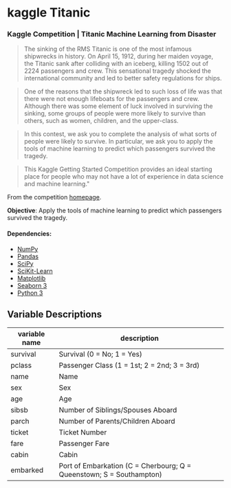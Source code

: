 # kaggle Titanic

### Kaggle Competition | Titanic Machine Learning from Disaster

>The sinking of the RMS Titanic is one of the most infamous shipwrecks in history.  On April 15, 1912, during her maiden voyage, the Titanic sank after colliding with an iceberg, killing 1502 out of 2224 passengers and crew.  This sensational tragedy shocked the international community and led to better safety regulations for ships.

>One of the reasons that the shipwreck led to such loss of life was that there were not enough lifeboats for the passengers and crew.  Although there was some element of luck involved in surviving the sinking, some groups of people were more likely to survive than others, such as women, children, and the upper-class.

>In this contest, we ask you to complete the analysis of what sorts of people were likely to survive.  In particular, we ask you to apply the tools of machine learning to predict which passengers survived the tragedy.

>This Kaggle Getting Started Competition provides an ideal starting place for people who may not have a lot of experience in data science and machine learning."

From the competition [homepage](http://www.kaggle.com/c/titanic-gettingStarted).

**Objective**: Apply the tools of machine learning to predict which passengers survived the tragedy.

#### Dependencies:
* [NumPy](http://www.numpy.org/)
* [Pandas](http://pandas.pydata.org/)
* [SciPy](http://www.scipy.org/)
* [SciKit-Learn](http://scikit-learn.org/stable/)
* [Matplotlib](http://matplotlib.org/)
* [Seaborn 3](https://www.python.org/)
* [Python 3](https://seaborn.pydata.org/)

Variable Descriptions
----

variable name | description
--- | ---
survival | Survival (0 = No; 1 = Yes)
pclass | Passenger Class (1 = 1st; 2 = 2nd; 3 = 3rd) 
name | Name 
sex | Sex
age | Age
sibsb | Number of Siblings/Spouses Aboard 
parch | Number of Parents/Children Aboard 
ticket | Ticket Number 
fare | Passenger Fare 
cabin | Cabin 
embarked | Port of Embarkation (C = Cherbourg; Q = Queenstown; S = Southampton)